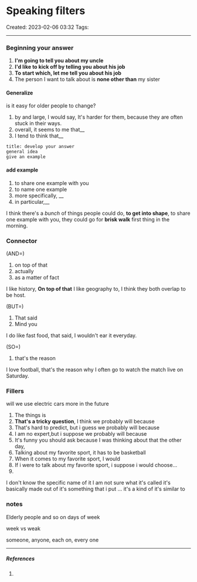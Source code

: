 # Speaking filters
Created: 2023-02-06 03:32
Tags: 
____


### Beginning your answer

1. __I'm going to tell you about my uncle__
2. __I'd like to kick off by telling you about his job__
3. __To start which, let me tell you about his job__
4. The person I want to talk about is __none other than__ my sister


#### Generalize

is it easy for older people to change?

1. by and large, I would say, It's harder for them, because they are often stuck in their ways.
2. overall, it seems to me that__
3. I tend to think that__

```ad-tip
title: develop your answer
general idea
give an example
```

#### add example
1. to share one example with you
2. to name one example
3. more specifically, __
4. in particular,__

I think there's a _bunch_ of things people could do, __to get into shape__, to share one example with you, they could go for __brisk walk__ first thing in the morning.


### Connector

(AND=)
1. on top of that
2. actually
3. as a matter of fact

I like history, __On top of that__ I like geography to, I think they both overlap to be host.

(BUT=)
1. That said
2. Mind you


I do like fast food, that said, I wouldn't ear it everyday.

(SO=)
1. that's the reason

I love football, that's the reason why I often go to watch the match live on Saturday.

### Fillers

will we use electric cars more in the future

1. The things is
2. __That's a tricky question__, I think we probably will because
3. That's hard to predict, but i guess we probably will because
4. I am no expert,but i suppose we probably will because
5. It's funny you should ask because I was thinking about that the other day,
6. Talking about my favorite sport, it has to be basketball
7. When it comes to my favorite sport, I would
8. If i were to talk about my favorite sport, i suppose i would choose...
9. 


I don't know the specific name of it
I am not sure what it's called
it's basically made out of 
it's something that i put ...
it's a kind of
it's similar to

### notes

Elderly people
and so on
days of week

week vs weak

someone, anyone, each on, every one
_____
##### References
1.

